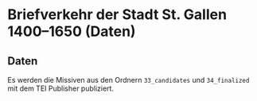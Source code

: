 # Briefverkehr der Stadt St. Gallen 1400–1650 (Daten)

## Daten
Es werden die Missiven aus den Ordnern `33_candidates` und `34_finalized` mit dem TEI Publisher publiziert.
